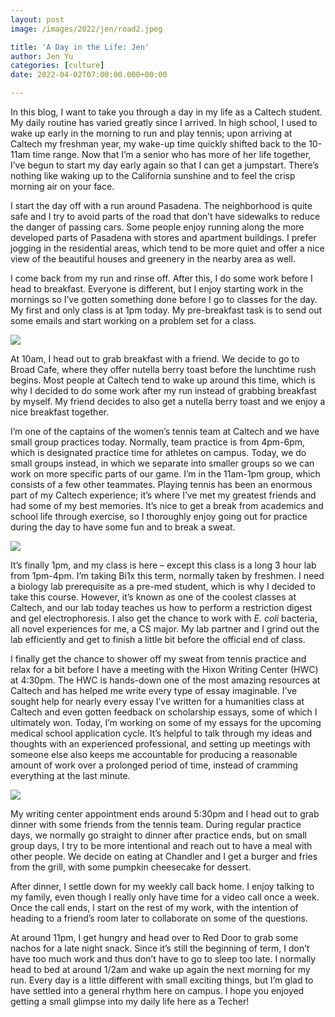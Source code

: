 ```yaml
---
layout: post
image: /images/2022/jen/road2.jpeg

title: 'A Day in the Life: Jen'
author: Jen Yu
categories: [culture]
date: 2022-04-02T07:00:00.000+00:00

---
```

In this blog, I want to take you through a day in my life as a Caltech student. My daily routine has varied greatly since I arrived. In high school, I used to wake up early in the morning to run and play tennis; upon arriving at Caltech my freshman year, my wake-up time quickly shifted back to the 10-11am time range. Now that I’m a senior who has more of her life together, I’ve begun to start my day early again so that I can get a jumpstart. There’s nothing like waking up to the California sunshine and to feel the crisp morning air on your face.

I start the day off with a run around Pasadena. The neighborhood is quite safe and I try to avoid parts of the road that don’t have sidewalks to reduce the danger of passing cars. Some people enjoy running along the more developed parts of Pasadena with stores and apartment buildings. I prefer jogging in the residential areas, which tend to be more quiet and offer a nice view of the beautiful houses and greenery in the nearby area as well.

I come back from my run and rinse off. After this, I do some work before I head to breakfast. Everyone is different, but I enjoy starting work in the mornings so I’ve gotten something done before I go to classes for the day. My first and only class is at 1pm today. My pre-breakfast task is to send out some emails and start working on a problem set for a class.

![](/images/2022/jen/berry-toast.jpeg)

At 10am, I head out to grab breakfast with a friend. We decide to go to Broad Cafe, where they offer nutella berry toast before the lunchtime rush begins. Most people at Caltech tend to wake up around this time, which is why I decided to do some work after my run instead of grabbing breakfast by myself. My friend decides to also get a nutella berry toast and we enjoy a nice breakfast together.

I’m one of the captains of the women’s tennis team at Caltech and we have small group practices today. Normally, team practice is from 4pm-6pm, which is designated practice time for athletes on campus. Today, we do small groups instead, in which we separate into smaller groups so we can work on more specific parts of our game. I’m in the 11am-1pm group, which consists of a few other teammates. Playing tennis has been an enormous part of my Caltech experience; it’s where I’ve met my greatest friends and had some of my best memories. It’s nice to get a break from academics and school life through exercise, so I thoroughly enjoy going out for practice during the day to have some fun and to break a sweat.

![](/images/2022/jen/pipettes.jpeg)

It’s finally 1pm, and my class is here – except this class is a long 3 hour lab from 1pm-4pm. I’m taking Bi1x this term, normally taken by freshmen. I need a biology lab prerequisite as a pre-med student, which is why I decided to take this course. However, it’s known as one of the coolest classes at Caltech, and our lab today teaches us how to perform a restriction digest and gel electrophoresis. I also get the chance to work with _E. coli_ bacteria, all novel experiences for me, a CS major. My lab partner and I grind out the lab efficiently and get to finish a little bit before the official end of class.

I finally get the chance to shower off my sweat from tennis practice and relax for a bit before I have a meeting with the Hixon Writing Center (HWC) at 4:30pm. The HWC is hands-down one of the most amazing resources at Caltech and has helped me write every type of essay imaginable. I’ve sought help for nearly every essay I’ve written for a humanities class at Caltech and even gotten feedback on scholarship essays, some of which I ultimately won. Today, I’m working on some of my essays for the upcoming medical school application cycle. It’s helpful to talk through my ideas and thoughts with an experienced professional, and setting up meetings with someone else also keeps me accountable for producing a reasonable amount of work over a prolonged period of time, instead of cramming everything at the last minute.

![](/images/2022/jen/dinner.jpeg)

My writing center appointment ends around 5:30pm and I head out to grab dinner with some friends from the tennis team. During regular practice days, we normally go straight to dinner after practice ends, but on small group days, I try to be more intentional and reach out to have a meal with other people. We decide on eating at Chandler and I get a burger and fries from the grill, with some pumpkin cheesecake for dessert.

After dinner, I settle down for my weekly call back home. I enjoy talking to my family, even though I really only have time for a video call once a week. Once the call ends, I start on the rest of my work, with the intention of heading to a friend’s room later to collaborate on some of the questions.

At around 11pm, I get hungry and head over to Red Door to grab some nachos for a late night snack. Since it’s still the beginning of term, I don’t have too much work and thus don’t have to go to sleep too late. I normally head to bed at around 1/2am and wake up again the next morning for my run. Every day is a little different with small exciting things, but I’m glad to have settled into a general rhythm here on campus. I hope you enjoyed getting a small glimpse into my daily life here as a Techer!